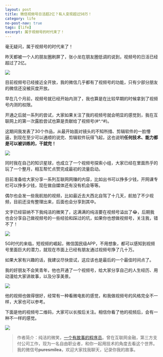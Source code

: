 ```yaml
---
layout: post
title: 微信视频号日活超2亿？有人变现超过50万！
category: life
no-post-nav: true
tags: [life]
excerpt: 属于视频号的时代来了！
---
```


毫无疑问，属于视频号的时代来了！

昨天都被一个人的朋友圈刷屏了，张小龙在朋友圈低调的说到，视频号的日活已经超过了2亿。

![](http://favorites.ren/assets/images/2020/it/shipinhao/shipinhao01.jpg) 

目前视频号已经接近全开放，我的微信几乎都有了视频号的功能，只有少部分朋友的微信还没被灰度开放。

早在几个月前，视频号就已经开始内测了，我也算是在比较早期的时候拿到了视频号内测的权限。

开通之后就一系列的尝试，大家如果关注了我的视频号就会明显的感觉到，我在互联网上的第一次露脸尝试也算是贡献给了视频号(#^.^#)。

这期间我发表了30个作品，从最开始面对镜头的不知所措、剪辑软件的一脸懵逼，到现在至少可以通顺的说完、剪辑软件玩得飞起，这也说明**任何技术、能力都是可以被训练的，干就完！**

![](http://favorites.ren/assets/images/2020/it/shipinhao/shipinhao02.jpg) 

同时我在自己的知识星球，也成立了一个视频号探索小组，大家已经在里面热乎的玩了一个整月，相互帮忙点赞完成最初的流量启动。

目前准备给大家分享一系列互联网网赚的内容，比如出书可以挣多少钱，开网课专栏可以挣多少钱，现在做自媒体还有没有机会等等。

偶尔也会发一些我航拍的视频，比如最近去大西北自驾了十几天，航拍了不少视频，目前还没有整理出来，后面也会分享到其中。

文字已经容纳不下我纯洁的微笑了，这满满的纯洁要在视频号溢出了😂，后期我也会分享自己做视频号的一些经验和踩过的坑，如果你也想做视频号，关注我，错不了！

![](http://favorites.ren/assets/images/2020/it/shipinhao/shipinhao03.jpg) 


5G时代的来临，短视频的崛起，微信国民级APP，不用想象，都可以感知到视频号里面巨大的潜力，就现在市面上已经有朋友通过视频号挣了几十万。

如果大家有兴趣的话，我建议尽快尝试，这应该也是最后的一个最佳时间点了。

我的好朋友不会笑青年，他也开通了一个视频号，给大家分享自己的人生经历、用动漫给大家讲故事，以及分享美景。

![](http://favorites.ren/assets/images/2020/it/shipinhao/shipinhao04.jpg) 

他的视频也做得很好，经常有一种看微电影的感觉，和我做视频号的风格完全不一样，大家也可以参考。

下面是他的视频号二维码，大家可以长按后关注。相信你看了他的视频后，会有一种不一样的感觉。

![](http://favorites.ren/assets/images/2020/it/shipinhao/shipinhao05.jpg) 

>作者简介：纯洁的微笑，[一个有故事的程序员](http://www.ityouknow.com/life/2020/03/25/fengkou-10year.html)。曾在互联网金融，第三方支付公司工作，现为一名自由职业者，和你一起用技术的角度去看这个世界。我的微信号**puresmilea**，欢迎大家找我聊天，记录你我的故事。




